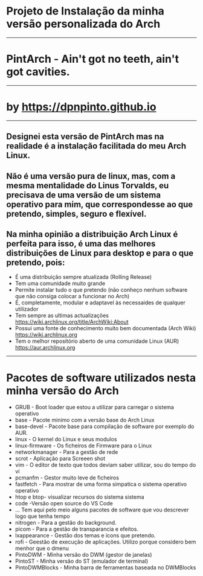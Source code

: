 # Projeto de Instalação da minha versão personalizada do Arch
-------------------------------------------------------------------------
#                               **PintArch - Ain't got no teeth, ain't got cavities.**
-------------------------------------------------------------------------
#                      **by https://dpnpinto.github.io**
-------------------------------------------------------------------------
## Designei esta versão de PintArch mas na realidade é a instalação facilitada do meu Arch Linux.
## Não é uma versão pura de linux, mas, com a mesma mentalidade do Linus Torvalds, eu precisava de uma versão de um sistema operativo para mim, que correspondesse ao que pretendo, simples, seguro e flexível.
## Na minha opinião a distribuição Arch Linux é perfeita para isso, é uma das melhores distribuições de Linux para desktop e para o que pretendo, pois:

*  É uma distribuição sempre atualizada (Rolling Release)
*  Tem uma comunidade muito grande    
*  Permite instalar tudo o que pretendo (não conheço nenhum software que não consiga colocar a funcionar no Arch)
*  É, completamente, modular e adaptavel às necessaides de qualquer utilizador
*  Tem sempre as ultimas actualizações https://wiki.archlinux.org/title/ArchWiki:About
*  Possui uma fonte de conhecimento muito bem documentada (Arch Wiki) https://wiki.archlinux.org
*  Tem o melhor repositório aberto de uma comunidade Linux (AUR) https://aur.archlinux.org
--------------------------------------------------------------------------
#         Pacotes de software utilizados nesta minha versão do Arch

* GRUB - Boot  loader que estou a utilizar para carregar o sistema operativo
* base - Pacote minimo com a versão base do Arch Linux
* base-devel - Pacote base para compilação de software por exemplo do AUR.
* linux - O kernel do Linux e seus modulos
* linux-firmware - Os ficheiros de Firmware para o Linux
* networkmanager - Para a gestão de rede
* scrot - Aplicação para Screeen shot
* vim - O editor de texto que todos deviam saber utilizar, sou do tempo do vi
* pcmanfm - Gestor muito leve de ficheiros
* fastfetch - Para mostrar de uma forma simpatica o sistema operativo operativo
* htop e btop- visualizar recursos do sistema sistema
* code -Versão open source do VS Code
* ... Tem aqui pelo meio alguns pacotes de software que vou descrever logo que tenha tempo
* nitrogen - Para a gestão do background.
* picom - Para a gestão de transparancia e efeitos.
* lxappearance - Gestão dos temas e icons que pretendo.
* rofi - Geestão de execução de aplicações. Utilizo porque considero bem menhor que o dmenu
* PintoDWM - Minha versão do DWM (gestor de janelas)
* PintoST - Minha versão do ST (emulador de terminal)
* PintoDWMBlocks - Minha barra de ferramentas baseada no DWMBlocks
